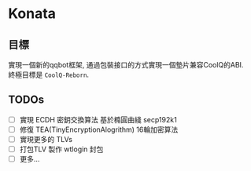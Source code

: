 # Konata

## 目標
 實現一個新的qqbot框架, 通過包裝接口的方式實現一個墊片兼容CoolQ的ABI.  
 終極目標是 `CoolQ-Reborn`.

## TODOs
 - [ ] 實現 ECDH 密鈅交換算法 基於橢圓曲綫 secp192k1
 - [ ] 修復 TEA(TinyEncryptionAlogrithm) 16輪加密算法
 - [ ] 實現更多的 TLVs
 - [ ] 打包TLV 製作 wtlogin 封包
 - [ ] 更多...
